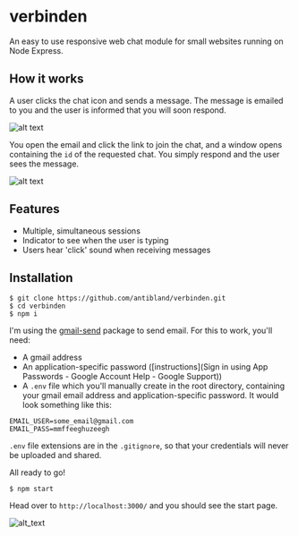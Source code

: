 # verbinden
An easy to use responsive web chat module for small websites running on Node Express.

## How it works

A user clicks the chat icon and sends a message. The message is emailed to you and the user is informed that you will soon respond.

![alt text](https://i.imgur.com/znuSYbQ.png)

You open the email and click the link to join the chat, and a window opens containing the `id` of the requested chat. You simply respond and the user sees the message.

![alt text](https://i.imgur.com/7HakHnK.png)

## Features

* Multiple, simultaneous sessions
* Indicator to see when the user is typing
* Users hear 'click' sound when receiving messages

## Installation

```
$ git clone https://github.com/antibland/verbinden.git
$ cd verbinden
$ npm i
```

I'm using the [gmail-send](https://www.npmjs.com/package/gmail-send) package to send email. For this to work, you'll need:

* A gmail address
* An application-specific password ([instructions](Sign in using App Passwords - Google Account Help - Google Support))
* A `.env` file which you'll manually create in the root directory, containing your gmail email address and application-specific password. It would look something like this:

```
EMAIL_USER=some_email@gmail.com
EMAIL_PASS=mmffeeghuzeegh
```

`.env` file extensions are in the `.gitignore`, so that your credentials will never be uploaded and shared.

All ready to go!

```
$ npm start
```

Head over to `http://localhost:3000/` and you should see the start page.

![alt_text](https://i.imgur.com/GGlUh8R.png)
